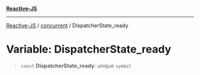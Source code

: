 [**Reactive-JS**](../../README.md)

***

[Reactive-JS](../../README.md) / [concurrent](../README.md) / DispatcherState\_ready

# Variable: DispatcherState\_ready

> `const` **DispatcherState\_ready**: unique `symbol`
